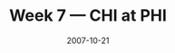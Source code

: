 ---
layout: game
title: Week 7 — CHI at PHI
season: 2007
game_id: 2007_07_CHI_PHI
week: 7
date: 2007-10-21
home_team: PHI
away_team: CHI
final_home: 16
final_away: 19
pbp_url: /assets/data/pbp/2007/2007_07_CHI_PHI.csv.gz
---